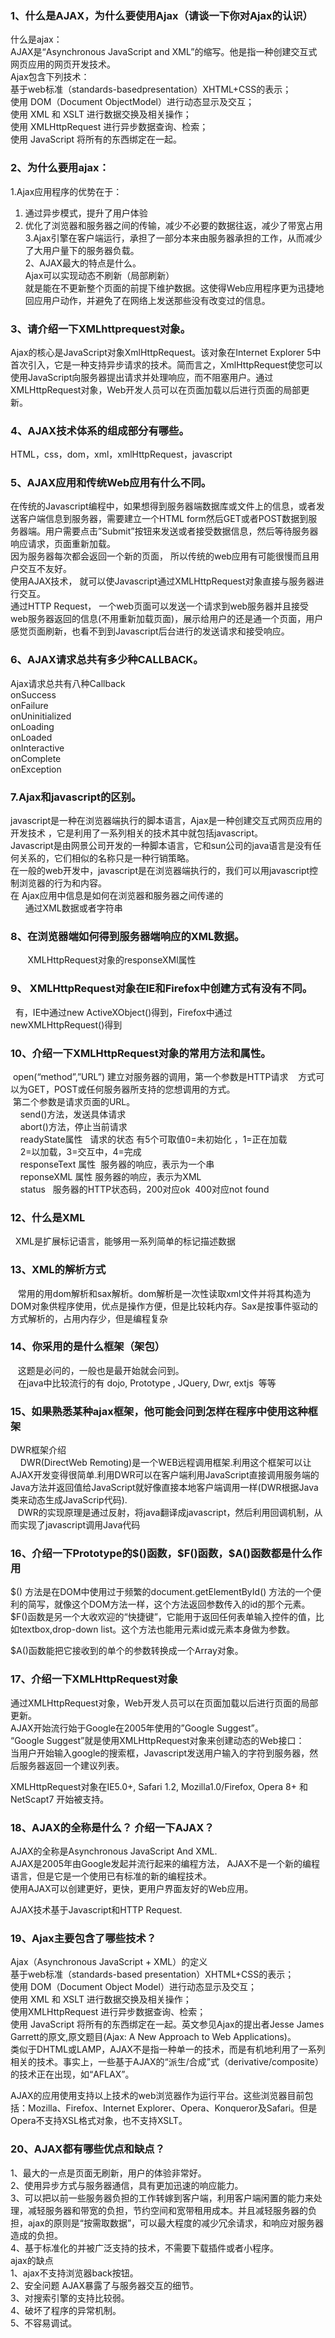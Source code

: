 ### 1、什么是AJAX，为什么要使用Ajax（请谈一下你对Ajax的认识）  
什么是ajax：  
AJAX是“Asynchronous JavaScript and
XML”的缩写。他是指一种创建交互式网页应用的网页开发技术。  
Ajax包含下列技术：  
基于web标准（standards-basedpresentation）XHTML+CSS的表示；  
使用 DOM（Document ObjectModel）进行动态显示及交互；  
使用 XML 和 XSLT 进行数据交换及相关操作；  
使用 XMLHttpRequest 进行异步数据查询、检索；  
使用 JavaScript 将所有的东西绑定在一起。  
### 2、为什么要用ajax：  
1.Ajax应用程序的优势在于：  
   1. 通过异步模式，提升了用户体验  
   2. 优化了浏览器和服务器之间的传输，减少不必要的数据往返，减少了带宽占用  
   3.Ajax引擎在客户端运行，承担了一部分本来由服务器承担的工作，从而减少了大用户量下的服务器负载。  
2、AJAX最大的特点是什么。  
Ajax可以实现动态不刷新（局部刷新）  
就是能在不更新整个页面的前提下维护数据。这使得Web应用程序更为迅捷地回应用户动作，并避免了在网络上发送那些没有改变过的信息。  
  
### 3、请介绍一下XMLhttprequest对象。  
Ajax的核心是JavaScript对象XmlHttpRequest。该对象在Internet Explorer
5中首次引入，它是一种支持异步请求的技术。简而言之，XmlHttpRequest使您可以使用JavaScript向服务器提出请求并处理响应，而不阻塞用户。通过XMLHttpRequest对象，Web开发人员可以在页面加载以后进行页面的局部更新。  
###  4、AJAX技术体系的组成部分有哪些。  
HTML，css，dom，xml，xmlHttpRequest，javascript  
###  5、AJAX应用和传统Web应用有什么不同。  
在传统的Javascript编程中，如果想得到服务器端数据库或文件上的信息，或者发送客户端信息到服务器，需要建立一个HTML
form然后GET或者POST数据到服务器端。用户需要点击”Submit”按钮来发送或者接受数据信息，然后等待服务器响应请求，页面重新加载。  
因为服务器每次都会返回一个新的页面，
所以传统的web应用有可能很慢而且用户交互不友好。  
使用AJAX技术， 就可以使Javascript通过XMLHttpRequest对象直接与服务器进行交互。  
通过HTTP Request，
一个web页面可以发送一个请求到web服务器并且接受web服务器返回的信息(不用重新加载页面)，展示给用户的还是通一个页面，用户感觉页面刷新，也看不到到Javascript后台进行的发送请求和接受响应。  
###  6、AJAX请求总共有多少种CALLBACK。  
Ajax请求总共有八种Callback  
onSuccess  
onFailure  
onUninitialized  
onLoading  
onLoaded  
onInteractive  
onComplete  
onException

### 7.Ajax和javascript的区别。

javascript是一种在浏览器端执行的脚本语言，Ajax是一种创建交互式网页应用的开发技术
，它是利用了一系列相关的技术其中就包括javascript。  
Javascript是由网景公司开发的一种脚本语言，它和sun公司的java语言是没有任何关系的，它们相似的名称只是一种行销策略。  
在一般的web开发中，javascript是在浏览器端执行的，我们可以用javascript控制浏览器的行为和内容。  
在 Ajax应用中信息是如何在浏览器和服务器之间传递的  
      通过XML数据或者字符串  
### 8、在浏览器端如何得到服务器端响应的XML数据。

       XMLHttpRequest对象的responseXMl属性

### 9、 XMLHttpRequest对象在IE和Firefox中创建方式有没有不同。  
  
  有，IE中通过new ActiveXObject()得到，Firefox中通过newXMLHttpRequest()得到  
  
### 10、介绍一下XMLHttpRequest对象的常用方法和属性。  
 open(“method”,”URL”) 建立对服务器的调用，第一个参数是HTTP请求  
 方式可以为GET，POST或任何服务器所支持的您想调用的方式。  
 第二个参数是请求页面的URL。  
    send()方法，发送具体请求  
    abort()方法，停止当前请求  
    readyState属性   请求的状态 有5个可取值0=未初始化 ，1=正在加载  
    2=以加载，3=交互中，4=完成  
    responseText 属性  服务器的响应，表示为一个串  
    reponseXML 属性 服务器的响应，表示为XML  
    status   服务器的HTTP状态码，200对应ok  400对应not found  
### 12、什么是XML  
  
  XML是扩展标记语言，能够用一系列简单的标记描述数据  
  
### 13、XML的解析方式  
 
 常用的用dom解析和sax解析。dom解析是一次性读取xml文件并将其构造为DOM对象供程序使用，优点是操作方便，但是比较耗内存。Sax是按事件驱动的方式解析的，占用内存少，但是编程复杂  
### 14、你采用的是什么框架（架包）  
  
   这题是必问的，一般也是最开始就会问到。  
   在java中比较流行的有 dojo, Prototype , JQuery, Dwr, extjs  等等  
### 15、如果熟悉某种ajax框架，他可能会问到怎样在程序中使用这种框架  
  
DWR框架介绍  
    DWR(DirectWeb
Remoting)是一个WEB远程调用框架.利用这个框架可以让AJAX开发变得很简单.利用DWR可以在客户端利用JavaScript直接调用服务端的Java方法并返回值给JavaScript就好像直接本地客户端调用一样(DWR根据Java类来动态生成JavaScrip代码).  
 
 DWR的实现原理是通过反射，将java翻译成javascript，然后利用回调机制，从而实现了javascript调用Java代码  
### 16、介绍一下Prototype的\$()函数，\$F()函数，\$A()函数都是什么作用  
  
\$() 方法是在DOM中使用过于频繁的document.getElementById()
方法的一个便利的简写，就像这个DOM方法一样，这个方法返回参数传入的id的那个元素。  
\$F()函数是另一个大收欢迎的“快捷键”，它能用于返回任何表单输入控件的值，比如textbox,drop-down
list。这个方法也能用元素id或元素本身做为参数。

\$A()函数能把它接收到的单个的参数转换成一个Array对象。

### 17、介绍一下XMLHttpRequest对象  
  
通过XMLHttpRequest对象，Web开发人员可以在页面加载以后进行页面的局部更新。  
AJAX开始流行始于Google在2005年使用的”Google Suggest”。  
“Google Suggest”就是使用XMLHttpRequest对象来创建动态的Web接口：  
当用户开始输入google的搜索框，Javascript发送用户输入的字符到服务器，然后服务器返回一个建议列表。

XMLHttpRequest对象在IE5.0+, Safari 1.2, Mozilla1.0/Firefox, Opera 8+ 和NetScapt7
开始被支持。

### 18、AJAX的全称是什么？ 介绍一下AJAX？  
  
AJAX的全称是Asynchronous JavaScript And XML.  
AJAX是2005年由Google发起并流行起来的编程方法，
AJAX不是一个新的编程语言，但是它是一个使用已有标准的新的编程技术。  
使用AJAX可以创建更好，更快，更用户界面友好的Web应用。

AJAX技术基于Javascript和HTTP Request.

### 19、Ajax主要包含了哪些技术？  
Ajax（Asynchronous JavaScript + XML）的定义  
基于web标准（standards-based presentation）XHTML+CSS的表示；  
使用 DOM（Document Object Model）进行动态显示及交互；  
使用 XML 和 XSLT 进行数据交换及相关操作；  
使用XMLHttpRequest 进行异步数据查询、检索；  
使用 JavaScript 将所有的东西绑定在一起。英文参见Ajax的提出者Jesse James
Garrett的原文,原文题目(Ajax: A New Approach to Web Applications)。  
类似于DHTML或LAMP，AJAX不是指一种单一的技术，而是有机地利用了一系列相关的技术。事实上，一些基于AJAX的“派生/合成”式（derivative/composite）的技术正在出现，如“AFLAX”。

AJAX的应用使用支持以上技术的web浏览器作为运行平台。这些浏览器目前包括：Mozilla、Firefox、Internet
Explorer、Opera、Konqueror及Safari。但是Opera不支持XSL格式对象，也不支持XSLT。

### 20、AJAX都有哪些优点和缺点？  
1、最大的一点是页面无刷新，用户的体验非常好。  
2、使用异步方式与服务器通信，具有更加迅速的响应能力。  
3、可以把以前一些服务器负担的工作转嫁到客户端，利用客户端闲置的能力来处理，减轻服务器和带宽的负担，节约空间和宽带租用成本。并且减轻服务器的负担，ajax的原则是“按需取数据”，可以最大程度的减少冗余请求，和响应对服务器造成的负担。  
4、基于标准化的并被广泛支持的技术，不需要下载插件或者小程序。  
ajax的缺点  
1、ajax不支持浏览器back按钮。  
2、安全问题 AJAX暴露了与服务器交互的细节。  
3、对搜索引擎的支持比较弱。  
4、破坏了程序的异常机制。  
5、不容易调试。
